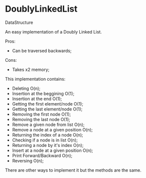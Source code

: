 # DoublyLinkedList
DataStructure

An easy implementation of a Doubly Linked List. 

Pros:
  - Can be traversed backwards;

Cons:
  - Takes x2 memory;

This implementation contains:
  - Deleting O(n);
  - Insertion at the beggining O(1);
  - Insertion at the end O(1);
  - Getting the first element/node O(1);
  - Getting the last element/node O(1);
  - Removing the first node O(1);
  - Removing the last node O(1);
  - Remove a given node from list O(n);
  - Remove a node at a given position O(n);
  - Returning the index of a node O(n);
  - Checking if a node is in list O(n);
  - Returning a node by it's index O(n);
  - Insert at a node at a given position O(n);
  - Print Forward/Backward O(n); 
  - Reversing O(n);

There are other ways to implement it but the methods are the same.
